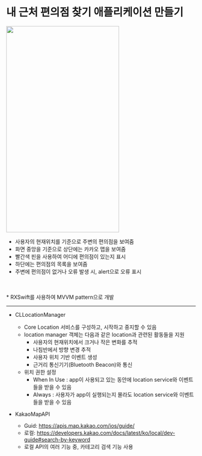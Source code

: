 내 근처 편의점 찾기 애플리케이션 만들기
===========
<img src="https://user-images.githubusercontent.com/55949986/205566056-5d4a26ee-0ceb-4877-a2a9-beff78ed8ff9.gif" width="300" height="550"/>

* 사용자의 현재위치를 기준으로 주변의 편의점을 보여줌
* 화면 중앙을 기준으로 상단에는 카카오 맵을 보여줌
* 빨간색 핀을 사용하여 어디에 편의점이 있는지 표시
* 하단에는 편의점의 목록을 보여줌
* 주변에 편의점이 없거나 오류 발생 시, alert으로 오류 표시
<br>
<br>
* RXSwift를 사용하여 MVVM pattern으로 개발

---------------------------------------

* CLLocationManager
  *  Core Location 서비스를 구성하고, 시작하고 중지할 수 있음
  *  location manager 객체는 다음과 같은 location과 관련된 활동들을 지원
     * 사용자의 현재위치에서 크거나 작은 변화를 추적
     * 나침반에서 방향 변경 추적
     * 사용자 위치 기반 이벤트 생성
     * 근거리 통신기기(Bluetooth Beacon)와 통신
  * 위치 권한 설정
    *  When In Use : app이 사용되고 있는 동안에 location service와 이벤트들을 받을 수 있음
    *  Always : 사용자가 app이 실행되는지 몰라도 location service와 이벤트들을 받을 수 있음
  
* KakaoMapAPI
  * Guid: https://apis.map.kakao.com/ios/guide/
  * 로컬: https://developers.kakao.com/docs/latest/ko/local/dev-guide#search-by-keyword
  * 로컬 API의 여러 기능 중, 카테고리 검색 기능 사용
